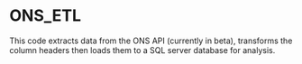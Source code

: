 # ONS_ETL
This code extracts data from the ONS API (currently in beta), transforms the column headers then loads them to a SQL server database for analysis.
